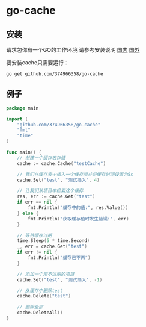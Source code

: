 go-cache
========

## 安装

请求包你有一个GO的工作环境
请参考安装说明
[国内](https://studygolang.com/dl)
[国外](http://golang.org/doc/install.html)

要安装cache只需要运行：

    go get github.com/374966358/go-cache

## 例子
```go
package main

import (
	"github.com/374966358/go-cache"
	"fmt"
	"time"
)

func main() {
	// 创建一个缓存表存储
	cache := cache.Cache("testCache")

	// 我们在缓存表中插入一个缓存项并将缓存时间设置为5s
	cache.Set("test", "测试插入", 4)

	// 让我们从项目中检索这个缓存
	res, err := cache.Get("test")
	if err == nil {
		fmt.Println("缓存中的值:", res.Value())
	} else {
		fmt.Println("获取缓存值时发生错误:", err)
	}

	// 等待缓存过期
	time.Sleep(5 * time.Second)
	_, err = cache.Get("test")
	if err != nil {
		fmt.Println("缓存已不再")
	}

	// 添加一个用不过期的项目
	cache.Set("test", "测试插入", -1)

	// 从缓存中删除test
	cache.Delete("test")

	// 删除全部
	cache.DeleteAll()
}
```
